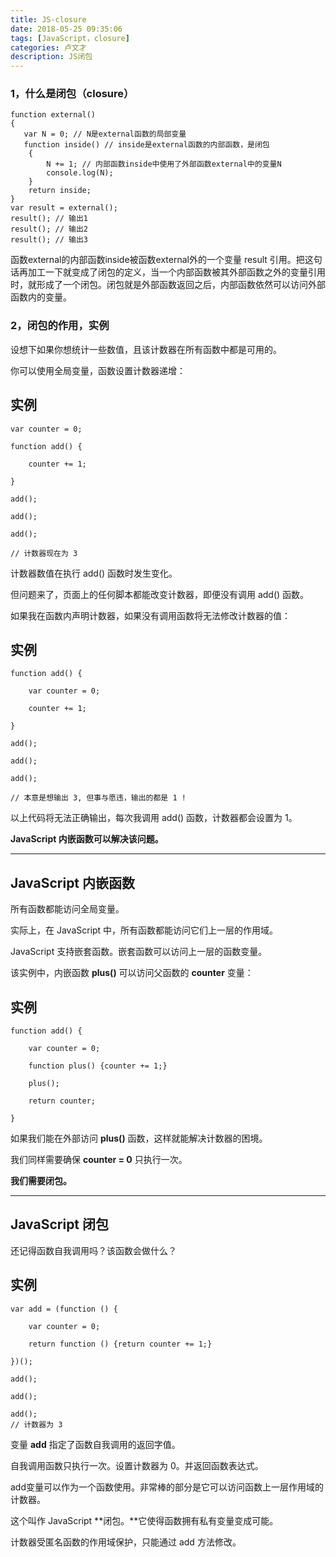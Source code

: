 ```yaml
---
title: JS-closure
date: 2018-05-25 09:35:06
tags: [JavaScript，closure]
categories: 卢文才
description: JS闭包
---
```


### 1，什么是闭包（closure）

```
function external()
{ 
   var N = 0; // N是external函数的局部变量 
   function inside() // inside是external函数的内部函数，是闭包 
    { 
        N += 1; // 内部函数inside中使用了外部函数external中的变量N
        console.log(N);
    }
    return inside; 
} 
var result = external();
result(); // 输出1
result(); // 输出2 
result(); // 输出3
```

函数external的内部函数inside被函数external外的一个变量 result 引用。把这句话再加工一下就变成了闭包的定义，当一个内部函数被其外部函数之外的变量引用时，就形成了一个闭包。闭包就是外部函数返回之后，内部函数依然可以访问外部函数内的变量。

### 2，闭包的作用，实例

设想下如果你想统计一些数值，且该计数器在所有函数中都是可用的。

你可以使用全局变量，函数设置计数器递增：

## 实例

```
var counter = 0;

function add() {

    counter += 1;

}

add();

add();

add();

// 计数器现在为 3

```

计数器数值在执行 add() 函数时发生变化。

但问题来了，页面上的任何脚本都能改变计数器，即便没有调用 add() 函数。

如果我在函数内声明计数器，如果没有调用函数将无法修改计数器的值：

## 实例

```
function add() {

    var counter = 0;

    counter += 1;

}

add();

add();

add();

// 本意是想输出 3, 但事与愿违，输出的都是 1 !

```

以上代码将无法正确输出，每次我调用 add() 函数，计数器都会设置为 1。

**JavaScript 内嵌函数可以解决该问题。**

------

## JavaScript 内嵌函数

所有函数都能访问全局变量。  

实际上，在 JavaScript 中，所有函数都能访问它们上一层的作用域。

JavaScript 支持嵌套函数。嵌套函数可以访问上一层的函数变量。

该实例中，内嵌函数 **plus()** 可以访问父函数的 **counter** 变量：

## 实例

```
function add() {

    var counter = 0;

    function plus() {counter += 1;}

    plus();    

    return counter; 

}

```

如果我们能在外部访问 **plus()** 函数，这样就能解决计数器的困境。

我们同样需要确保 **counter = 0** 只执行一次。

**我们需要闭包。**

------

## JavaScript 闭包

还记得函数自我调用吗？该函数会做什么？

## 实例

```
var add = (function () {

    var counter = 0;

    return function () {return counter += 1;}

})();

add();

add();

add();
// 计数器为 3
```

变量 **add** 指定了函数自我调用的返回字值。

自我调用函数只执行一次。设置计数器为 0。并返回函数表达式。

add变量可以作为一个函数使用。非常棒的部分是它可以访问函数上一层作用域的计数器。

这个叫作 JavaScript **闭包。**它使得函数拥有私有变量变成可能。

计数器受匿名函数的作用域保护，只能通过 add 方法修改。